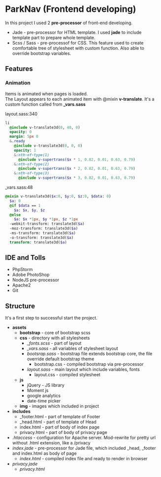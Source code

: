 # ParkNav (Frontend developing)

In this project I used 2 **pre-processor** of front-end developing.
* Jade - pre-processor for HTML template. I used **jade** to include template part to prepare whole template.
* Scss / Sass - pre-processof for CSS. This feature used to create comfortable tree of stylesheet with custom function. Also able to override bootstrap variables.

## Features
### Animation
Items is animated when pages is loaded.   
The Layout appears to each animated item with @mixin **v-translate**. It's a custom function called from **_vars.sass**

layout.sass:340
```sass
li
  @include v-translate3d(0, 40, 0)
  opacity: 0
  margin: 5px 0
  &.ready
    @include v-translate3d(0, 0, 0)
    opacity: 1
    &:nth-of-type(1)
      @include v-supertrans($x * 1, 0.82, 0.01, 0.63, 0.79)
    &:nth-of-type(2)
      @include v-supertrans($x * 2, 0.82, 0.01, 0.63, 0.79)
    &:nth-of-type(3)
      @include v-supertrans($x * 3, 0.82, 0.01, 0.63, 0.79)
```
_vars.sass:48
```sass
@mixin v-translate3d($x:0, $y:0, $z:0, $data: 0)
  $a: 0
  @if $data == 1
    $a: $x, $y, $z
  @else
    $a: $x *1px, $y *1px, $z *1px
  -webkit-transform: translate3d($a)
  -moz-transform: translate3d($a)
  -ms-transform: translate3d($a)
  -o-transform: translate3d($a)
  transform: translate3d($a)
```

## IDE and Tolls
* PhpStorm
* Adobe PhotoShop
* NodeJS pre-processor
* Apache2
* Git

## Structure
It's a first step to successful start the project.
* **assets**
    * **bootstrap** - core of bootstrap scss
    * **css** - directory with all stylesheets
        * *_fonts.scss* - part of layout
        * *_vars.sass* - all variables of stylesheet layout
        * *bootsrap.sass* - bootstrap file extends bootstrap core, the file override default bootstrap theme
            * bootstrap.css - compiled bootstrap via pre-processor
        * *layout.sass* - main layout which include variables, fonts 
            * layout.css - compiled stylesheet
    * **js**
        * jQuery - JS library 
        * Moment js
        * google analytics
        * date-time picker
    * **img** - images which included in project
* **includes**
    * _footer.html - part of template of Footer
    * _head.html - part of template of Head
    * index.html - part of body of index page
    * privacy.html - part of body of privacy page
* *.htaccess* - configuration for Apache server. Mod-rewrite for pretty url without .html extension, like a /privacy
* *index.jade* - pre-processor for Jade file, which included _head, _footer and index.html as body of page
    * *index.html* - compiled index file and ready to render in browser
* *privacy.jade*
    * *privacy.html*

